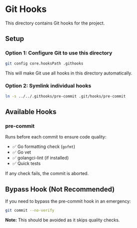 # Git Hooks

This directory contains Git hooks for the project.

## Setup

### Option 1: Configure Git to use this directory

```bash
git config core.hooksPath .githooks
```

This will make Git use all hooks in this directory automatically.

### Option 2: Symlink individual hooks

```bash
ln -s ../../.githooks/pre-commit .git/hooks/pre-commit
```

## Available Hooks

### pre-commit

Runs before each commit to ensure code quality:
- ✅ Go formatting check (`gofmt`)
- ✅ Go vet
- ✅ golangci-lint (if installed)
- ✅ Quick tests

If any check fails, the commit is aborted.

## Bypass Hook (Not Recommended)

If you need to bypass the pre-commit hook in an emergency:

```bash
git commit --no-verify
```

**Note:** This should be avoided as it skips quality checks.
